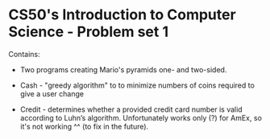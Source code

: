 # CS50's Introduction to Computer Science - Problem set 1

Contains:

* Two programs creating Mario's pyramids one- and two-sided.

* Cash - "greedy algorithm" to to minimize numbers of coins required to give a user change

* Credit - determines whether a provided credit card number is valid according to Luhn’s algorithm. Unfortunately works only (?) for AmEx, so it's not working ^^ (to fix in the future).
